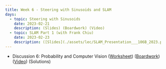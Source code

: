 ```yaml
---
title: Week 6 - Steering with Sinusoids and SLAM
days:
  - topic: Steering with Sinusoids
    date: 2023-02-21
    description: (Slides) (Boardwork) (Video) 
  - topic: SLAM Part 1 (with Frank Chiu)
    date: 2023-02-23
    description: ([Slides](./assets/lec/SLAM_Presentation___106B_2023.pdf)) (Boardwork) (Video) 
---
```


- Discussion 6: Probability and Computer Vision ([Worksheet](./assets/disc/Discussion_6_Probability_Computer_Vision.pdf)) ([Boardwork](./assets/disc/Discussion_6_Probability_Computer_Vision_Boardwork.pdf)) ([Video](https://youtu.be/3YS_KcxBut0)) (Solutions)

<a id="Week7"></a>
